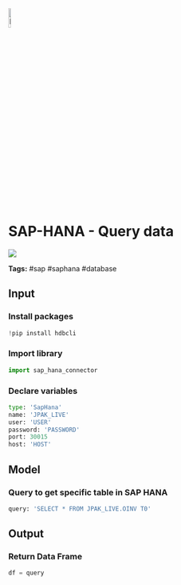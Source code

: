 <img width="10%" alt="Naas" src="https://landen.imgix.net/jtci2pxwjczr/assets/5ice39g4.png?w=160"/>

# SAP-HANA - Query data
<a href="https://app.naas.ai/user-redirect/naas/downloader?url=https://raw.githubusercontent.com/jupyter-naas/awesome-notebooks/master/SAP-HANA/SAP-HANA_Query_data.ipynb" target="_parent"><img src="https://naasai-public.s3.eu-west-3.amazonaws.com/open_in_naas.svg"/></a>

**Tags:** #sap #saphana #database

## Input

### Install packages


```python
!pip install hdbcli
```

### Import library


```python
import sap_hana_connector
```

### Declare variables


```python
type: 'SapHana'
name: 'JPAK_LIVE'
user: 'USER'
password: 'PASSWORD'
port: 30015
host: 'HOST'
```

## Model

### Query to get specific table in SAP HANA


```python
query: 'SELECT * FROM JPAK_LIVE.OINV T0'
```

## Output

### Return Data Frame 


```python
df = query
```
